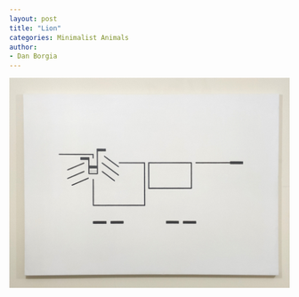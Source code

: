 ```yaml
---
layout: post
title: "Lion"
categories: Minimalist Animals
author:
- Dan Borgia
---
```



![jpg lion](/assets/images/lion.jpg)
